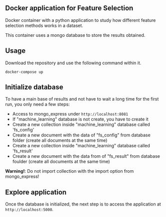 ## Docker application for Feature Selection

Docker container with a python application to study how different feature selection methods works in a dataset.

This container uses a mongo database to store the results obtained.

## Usage

Download the repository and use the following command within it.

```
docker-compose up
```

## Initialize database

To have a main base of results and not have to wait a long time for the first run, you only need a few steps:

- Access to mongo_express under `http://localhost:8081`
- If "machine_learning" database is not create, you have to create it
- Create a new collection inside "machine_learning" database called 'fs_config'
- Create a new document with the data of "fs_config" from database folder (create all documents at the same time)
- Create a new collection inside "machine_learning" database called 'fs_result'
- Create a new document with the data from of "fs_result" from database foulder (create all documents at the same time)

**Warning!**: Do not import collection with the import option from mongo_express!

## Explore application

Once the database is initialized, the next step is to access the application at `http://localhost:5000`.




